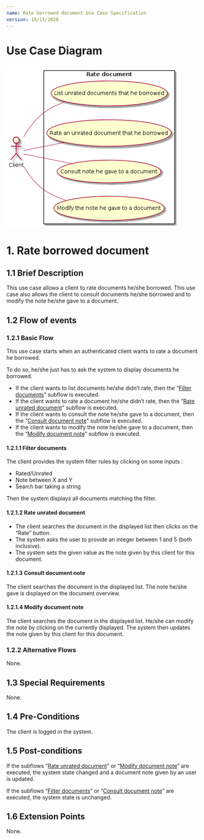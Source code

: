 ```yaml
---
name: Rate borrowed document Use Case Specification
version: 18/11/2020
---
```


# Use Case Diagram

![use case diagram](./rate-document.png)

# 1. Rate borrowed document

## 1.1 Brief Description

This use case allows a client to rate documents he/she borrowed. This use case also allows the client to consult documents he/she borrowed and to modify the note he/she gave to a document.

## 1.2 Flow of events

### 1.2.1 Basic Flow

This use case starts when an authenticated client wants to rate a document he borrowed.

To do so, he/she just has to ask the system to display documents he borrowed.

* If the client wants to list documents he/she didn’t rate, then the “[Filter documents](#1211-filter-documents)” subflow is executed.
* If the client wants to rate a document he/she didn’t rate, then the “[Rate unrated document](#1212-rate-unrated-document)” subflow is executed.
* If the client wants to consult the note he/she gave to a document, then the “[Consult document note](#1213-consult-document-note)” subflow is executed.
* If the client wants to modify the note he/she gave to a document, then the “[Modify document note](#1214-modify-document-note)” subflow is executed.

#### 1.2.1.1 Filter documents

The client provides the system filter rules by clicking on some inputs :

* Rated/Unrated
* Note between X and Y
* Search bar taking a string

Then the system displays all documents matching the filter.

#### 1.2.1.2 Rate unrated document

* The client searches the document in the displayed list then clicks on the “Rate” button.
* The system asks the user to provide an integer between 1 and 5 (both inclusive).
* The system sets the given value as the note given by this client  for this document.

#### 1.2.1.3 Consult document note

The client searches the document in the displayed list. The note he/she gave is displayed on the document overview.

#### 1.2.1.4 Modify document note

The client searches the document in the displayed list. He/she can modify the note by clicking on the currently displayed.
The system then updates the note given by this client for this document.

### 1.2.2 Alternative Flows

None.

## 1.3 Special Requirements

None.

## 1.4 Pre-Conditions

The client is logged in the system.

## 1.5 Post-conditions

If the subflows “[Rate unrated document](#1212-rate-unrated-document)” or “[Modify document note](#1214-modify-document-note)” are executed, the system state changed and a document note given by an user is updated.

If the subflows “[Filter documents](#1211-filter-documents)” or “[Consult document note](#1213-consult-document-note)” are executed, the system state is unchanged.

## 1.6 Extension Points

None.

